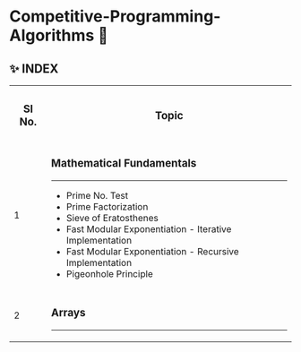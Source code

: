 # Competitive-Programming-Algorithms :rocket:

##  :sparkles: INDEX
<table>
  <tr>
    <th><h3>Sl No.</h3></th>
    <th><h3>Topic</h3></th>
  </tr>
  <tr>
    <td>1</td>
    <td>
      <h3>Mathematical Fundamentals</h3><hr>
      <ul>
         <li>Prime No. Test</li>
         <li>Prime Factorization</li>
         <li>Sieve of Eratosthenes</li>
         <li>Fast Modular Exponentiation - Iterative Implementation</li>
         <li>Fast Modular Exponentiation - Recursive Implementation</li>
        <li>Pigeonhole Principle</li>
      </ul>
    </td>
  </tr>
  <tr>
    <td>2</td>
    <td>
        <h3>Arrays</h3><hr>
    </td>
  </tr>
    
</table>
